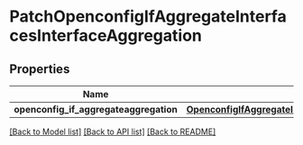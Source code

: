# PatchOpenconfigIfAggregateInterfacesInterfaceAggregation

## Properties
Name | Type | Description | Notes
------------ | ------------- | ------------- | -------------
**openconfig_if_aggregateaggregation** | [**OpenconfigIfAggregateInterfacesInterfaceAggregationOpenconfigifaggregateaggregation**](OpenconfigIfAggregateInterfacesInterfaceAggregationOpenconfigifaggregateaggregation.md) |  | [optional] 

[[Back to Model list]](../README.md#documentation-for-models) [[Back to API list]](../README.md#documentation-for-api-endpoints) [[Back to README]](../README.md)


